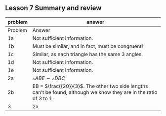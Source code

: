 
## Lesson 7 Summary and review


|problem|answer|
|-------|------|
|Problem|Answer|
|1a|Not sufficient information.|
|1b|Must be similar, and in fact, must be congruent!|
|1c|Similar, as each triangle has the same 3 angles.|
|1d|Not sufficient information.|
|1e|Not sufficient information.|
|2a|<span>$\vartriangle ABE \sim \vartriangle DBC$</span>|
|2b|EB = <span>$\frac{{20}}{3}$</span>. The other two side lengths can’t be found, although we know they are in the ratio of 3 to 1.|
|3|2x|
